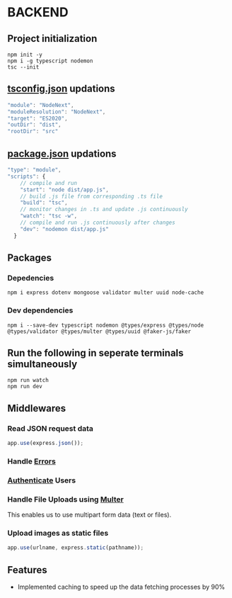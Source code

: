 # BACKEND

## Project initialization

```
npm init -y
npm i -g typescript nodemon
tsc --init
```

## [tsconfig.json](./tsconfig.json) updations

```typescript
"module": "NodeNext",
"moduleResolution": "NodeNext",
"target": "ES2020",
"outDir": "dist",
"rootDir": "src"
```

## [package.json](./package.json) updations

```typescript
"type": "module",
"scripts": {
    // compile and run
    "start": "node dist/app.js",
    // build .js file from corresponding .ts file
    "build": "tsc",
    // monitor changes in .ts and update .js continuously
    "watch": "tsc -w",
    // compile and run .js continuously after changes
    "dev": "nodemon dist/app.js"
  }
```

## Packages

### Depedencies

```
npm i express dotenv mongoose validator multer uuid node-cache
```

### Dev dependencies

```
npm i --save-dev typescript nodemon @types/express @types/node @types/validator @types/multer @types/uuid @faker-js/faker
```

## Run the following in seperate terminals simultaneously

```
npm run watch
npm run dev
```

## Middlewares

### Read JSON request data

```typescript
app.use(express.json());
```

### Handle [Errors](./src/middlewares/error.ts)

### [Authenticate](./src//middlewares/auth.ts) Users

### Handle File Uploads using [Multer](./src/middlewares/multer.ts)

This enables us to use multipart form data (text or files).

### Upload images as static files

```typescript
app.use(urlname, express.static(pathname));
```

## Features

- Implemented caching to speed up the data fetching processes by 90%
